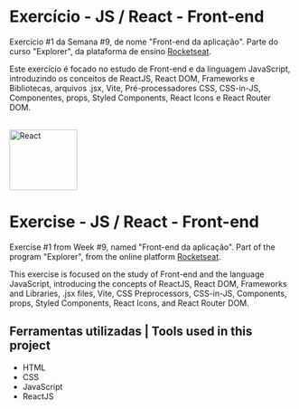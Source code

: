 # Exercício - JS / React - Front-end

Exercício #1 da Semana #9, de nome "Front-end da aplicação". Parte do curso "Explorer", da plataforma de ensino [Rocketseat](https://rocketseat.com.br/).

Este exercício é focado no estudo de Front-end e da linguagem JavaScript,
introduzindo os conceitos de ReactJS, React DOM, Frameworks e Bibliotecas, arquivos .jsx, Vite, Pré-processadores CSS, CSS-in-JS,
Componentes, props, Styled Components, React Icons e React Router DOM.

<br>
  <img width="120" height="107" alt="React" src="https://github.com/user-attachments/assets/05b5571e-0f5c-4e57-85b0-76e017e5535b" />
<br>

# Exercise - JS / React - Front-end

Exercise #1 from Week #9, named "Front-end da aplicação". Part of the program "Explorer", from the online platform [Rocketseat](https://rocketseat.com.br/).

This exercise is focused on the study of Front-end and the language JavaScript,
introducing the concepts of ReactJS, React DOM, Frameworks and Libraries, .jsx files, Vite, CSS Preprocessors, CSS-in-JS, 
Components, props, Styled Components, React Icons, and React Router DOM.


## Ferramentas utilizadas | Tools used in this project

- HTML
- CSS
- JavaScript
- ReactJS
